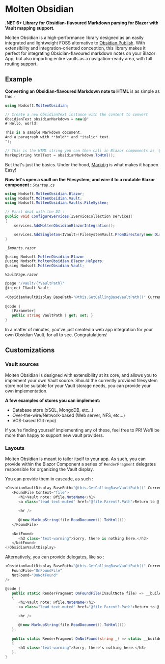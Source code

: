 # Molten Obsidian

**.NET 6+ Library for Obsidian-flavoured Markdown parsing for Blazor with Vault mapping support.**

Molten Obsidian is a high-performance library designed as an easily integrated and lightweight FOSS alternative to [Obsidian Publish](https://publish.obsidian.md). 
With extensibility and integration-oriented conception, this library makes it perfect for integrating Obsidian-flavoured markdown notes on your Blazor App, but also importing entire vaults as a navigation-ready area, with full routing support.

## Example

**Converting an Obsidian-flavoured Markdown note to HTML** is as simple as this : 
```csharp
using Nodsoft.MoltenObsidian;

// Create a new ObsidianText instance with the content to convert
ObsidianText obsidianMarkdown = new(@"
# Hello, world!   

This is a sample Markdown document.    
And a paragraph with **bold** and *italic* text.
");

// This is the HTML string you can then call in Blazor components as `@htmlText`.
MarkupString htmlText = obsidianMarkdown.ToHtml();
```
But that's just the basics. Under the hood, [Markdig](https://github.com/xoofx/markdig) is what makes it happen. Easy!

**Now let's open a vault on the Filesystem, and wire it to a routable Blazor component :**
*`Startup.cs`*
```csharp
using Nodsoft.MoltenObsidian.Blazor;
using Nodsoft.MoltenObsidian.Vault;
using Nodsoft.MoltenObsidian.Vaults.FileSystem;

// First deal with the DI :
public void ConfigureServices(IServiceCollection services)
{
	services.AddMoltenObsidianBlazorIntegration();

	services.AddSingleton<IVault>(FileSystemVault.FromDirectory(new DirectoryInfo("/path/to/obsidian/vault"));
}
```

*`_Imports.razor`*
```cs
@using Nodsoft.MoltenObsidian.Blazor
@using Nodsoft.MoltenObsidian.Blazor.Helpers;
@using Nodsoft.MoltenObsidian.Vault;
```
*`VaultPage.razor`*
```cs
@page "/vault/{*VaultPath}"  
@inject IVault Vault   
  
<ObsidianVaultDisplay BasePath="@this.GetCallingBaseVaultPath()" CurrentPath="@VaultPath" />  
  
@code {  
   [Parameter]  
   public string VaultPath { get; set; }
}
```

In a matter of minutes, you've just created a web app integration for your own Obsidian Vault, for all to see. Congratulations!


## Customizations

### Vault sources
Molten Obsidian is designed with extensibility at its core, and allows you to implement your own Vault source. Should the currently provided filesystem store not be suitable for your Vault storage needs, you can provide your own implementation. 

**A few examples of stores you can implement:**
 - Database store (xSQL, MongoDB, etc...)
 - Over-the-wire/Network-based (Web server, NFS, etc...)
 - VCS-based (Git repo)

If you're finding yourself implementing any of these, feel free to PR! We'll be more than happy to support new vault providers.

### Layouts
Molten Obsidian is meant to tailor itself to your app. As such, you can provide within the Blazor Component a series of `RenderFragment` delegates responsible for organizing the Vault display.

You can provide them in cascade, as such :
```csharp
<ObsidianVaultDisplay BasePath="@this.GetCallingBaseVaultPath()" CurrentPath="@VaultPath">  
   <FoundFile Context="file">  
      <h1>Vault note: @file.NoteName</h1>  
      <a class="lead text-muted" href="@file.Parent?.Path">Return to @(file.Parent?.Name ?? "Root")</a>  
  
      <hr />  
  
      @(new MarkupString(file.ReadDocument().ToHtml()))  
   </FoundFile>  
  
   <NotFound>  
      <h3 class="text-warning">Sorry, there is nothing here.</h3>  
   </NotFound>  
</ObsidianVaultDisplay>
```

Alternatively, you can provide delegates, like so :
```cs
<ObsidianVaultDisplay BasePath="@this.GetCallingBaseVaultPath()" CurrentPath="@VaultPath"  
   FoundFile="OnFoundFile"  
   NotFound="OnNotFound"  
/>  

@code {  
   public static RenderFragment OnFoundFile(IVaultNote file) => __builder =>  
   {  
      <h1>Vault note: @file.NoteName</h1>  
      <a class="lead text-muted" href="@file.Parent?.Path">Return to @(file.Parent?.Name ?? "Root")</a>  

      <hr />  

      @(new MarkupString(file.ReadDocument().ToHtml()))  
   };  
     
   public static RenderFragment OnNotFound(string _) => static __builder =>  
   {  
      <h3 class="text-warning">Sorry, there's nothing here.</h3>  
   }; 
}
```

